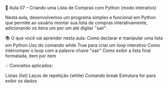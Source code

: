 🛒 Aula 07 – Criando uma Lista de Compras com Python (modo interativo)

Nesta aula, desenvolvemos um programa simples e funcional em Python que permite ao usuário montar sua lista de compras interativamente, 
adicionando os itens um por um até digitar "sair".

📚 O que você vai aprender nesta aula:
Como declarar e manipular uma lista em Python
Uso do comando while True para criar um loop interativo
Como interromper o loop com a palavra-chave "sair"
Como exibir a lista final formatada, item por item

💡 Conceitos aplicados:

Listas (list)
Laços de repetição (while)
Comando break
Estrutura for para exibir os dados
